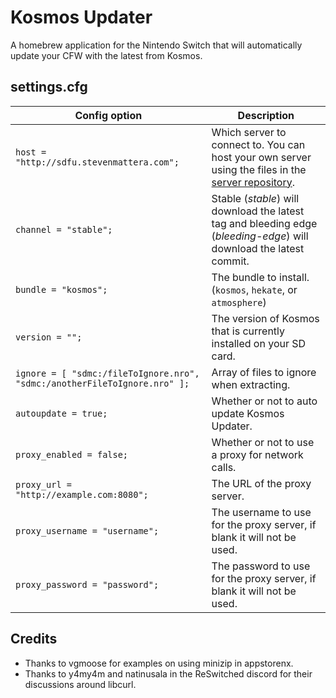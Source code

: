 # Kosmos Updater

A homebrew application for the Nintendo Switch that will automatically update your CFW with the latest from Kosmos.

## settings.cfg

| Config option                                                              | Description
| -------------------------------------------------------------------------- | ---
| `host = "http://sdfu.stevenmattera.com";`                                  | Which server to connect to. You can host your own server using the files in the [server repository](https://github.com/AtlasNX/Kosmos-Updater-Server).
| `channel = "stable";`                                                      | Stable (*stable*) will download the latest tag and bleeding edge (*bleeding-edge*) will download the latest commit.
| `bundle = "kosmos";`                                                      | The bundle to install. (`kosmos`, `hekate`, or `atmosphere`)
| `version = "";`                                                            | The version of Kosmos that is currently installed on your SD card.
| `ignore = [ "sdmc:/fileToIgnore.nro", "sdmc:/anotherFileToIgnore.nro" ];`  | Array of files to ignore when extracting.
| `autoupdate = true;`                                                       | Whether or not to auto update Kosmos Updater.
| `proxy_enabled = false;`                                                   | Whether or not to use a proxy for network calls.
| `proxy_url = "http://example.com:8080";`                                   | The URL of the proxy server.
| `proxy_username = "username";`                                             | The username to use for the proxy server, if blank it will not be used.
| `proxy_password = "password";`                                             | The password to use for the proxy server, if blank it will not be used.

## Credits

* Thanks to vgmoose for examples on using minizip in appstorenx.
* Thanks to y4my4m and natinusala in the ReSwitched discord for their discussions around libcurl.
